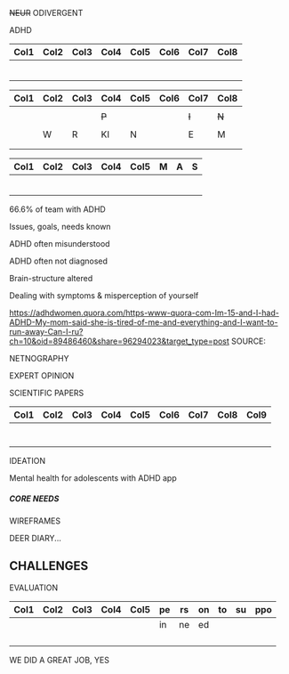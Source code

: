 ~~NEUR~~ ODIVERGENT

ADHD


|Col1|Col2|Col3|Col4|Col5|Col6|Col7|Col8|
|---|---|---|---|---|---|---|---|
|||||||||
|||||||||
|||||||||
|||||||||
|||||||||
|||||||||


|Col1|Col2|Col3|Col4|Col5|Col6|Col7|Col8|
|---|---|---|---|---|---|---|---|
|||||||||
||||~~P~~|||~~I~~|~~N~~|
|||||||||
||W|R|KI|N||E|M|
|||||||||
|||||||||


|Col1|Col2|Col3|Col4|Col5|M|A|S|
|---|---|---|---|---|---|---|---|
|||||||||
|||||||||
|||||||||
|||||||||
|||||||||
|||||||||


66.6% of team with ADHD

Issues, goals, needs known

ADHD often misunderstood

ADHD often not diagnosed

Brain-structure altered


Dealing with symptoms
& misperception of yourself


https://adhdwomen.quora.com/https-www-quora-com-Im-15-and-I-had-ADHD-My-mom-said-she-is-tired-of-me-and-everything-and-I-want-to-run-away-Can-I-ru?ch=10&oid=89486460&share=96294023&target_type=post
SOURCE:


NETNOGRAPHY


EXPERT OPINION


SCIENTIFIC PAPERS


|Col1|Col2|Col3|Col4|Col5|Col6|Col7|Col8|Col9|
|---|---|---|---|---|---|---|---|---|
||||||||||
||||||||||
||||||||||
||||||||||
||||||||||
||||||||||
||||||||||




IDEATION


Mental health for adolescents with ADHD
app


##### CORE NEEDS






WIREFRAMES


DEER DIARY...


## CHALLENGES


EVALUATION








|Col1|Col2|Col3|Col4|Col5|pe|rs|on|to|su|ppo|
|---|---|---|---|---|---|---|---|---|---|---|
||||||in|ne|ed||||
||||||||||||
||||||||||||
||||||||||||
||||||||||||


WE DID A GREAT JOB, YES


